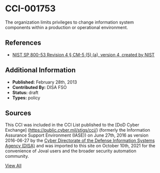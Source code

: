 # CCI-001753

The organization limits privileges to change information system components within a production or operational environment.

## References ##

* [NIST SP 800-53 Revision 4 § CM-5 (5) (a), version 4, created by NIST](http://csrc.nist.gov/publications/PubsSPs.html)


## Additional Information ##

* **Published:** February 28th, 2013
* **Contributed By:** DISA FSO
* **Status:** draft
* **Types:** policy

## Sources ##

This CCI was included in the CCI List published to the [DoD Cyber Exchange]
(https://public.cyber.mil/stigs/cci/) (formerly the Information Assurance Support Environment
(IASE)) on June 27th, 2016 as version 2016-06-27 by the [Cyber Directorate of the Defense 
Information Systems Agency (DISA)](https://public.cyber.mil/about-cyber/) and was imported to 
this site on October 10th, 2021 for the convenience of Joval users and the broader security automation community.

[View All](../README.md)
